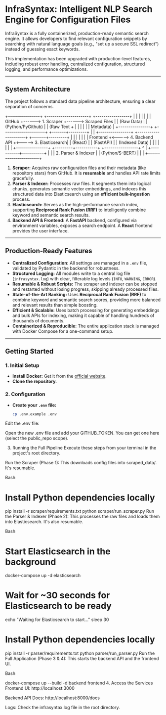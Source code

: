 # InfraSyntax: Intelligent NLP Search Engine for Configuration Files

InfraSyntax is a fully containerized, production-ready semantic search engine. It allows developers to find relevant configuration snippets by searching with natural language goals (e.g., "set up a secure SSL redirect") instead of guessing exact keywords.

This implementation has been upgraded with production-level features, including robust error handling, centralized configuration, structured logging, and performance optimizations.

---

## System Architecture

The project follows a standard data pipeline architecture, ensuring a clear separation of concerns.

+----------------+      +---------------------+      +-----------------+
|                |      |                     |      |                 |
|  GitHub        +------>  1. Scraper         +------>  Scraped Files  |
|  (Raw Data)    |      |  (Python/PyGithub)  |      |  (Raw Text +     |
|                |      |                     |      |  Metadata)      |
+----------------+      +---------------------+      +-------+---------+
|
|
+----------------+      +---------------------+      +-------+---------+
|                |      |                     |      |                 |
|  Frontend      +<----->  4. Backend API     +<----->  3. Elasticsearch|
|  (React)       |      |  (FastAPI)          |      |  (Indexed Data) |
|                |      |                     |      |                 |
+----------------+      +---------+-----------+      +-----------------+
^
|
+-----------+-----------+
|                       |
|  2. Parser & Indexer  |
|  (Python/S-BERT)      |
|                       |
+-----------------------+


1.  **Scraper:** Acquires raw configuration files and their metadata (like repository stars) from GitHub. It is **resumable** and handles API rate limits gracefully.
2.  **Parser & Indexer:** Processes raw files. It segments them into logical chunks, generates semantic vector embeddings, and indexes this structured data into Elasticsearch using an **efficient bulk-ingestion** process.
3.  **Elasticsearch:** Serves as the high-performance search index, supporting **Reciprocal Rank Fusion (RRF)** to intelligently combine keyword and semantic search results.
4.  **Backend API & Frontend:** A **FastAPI** backend, configured via environment variables, exposes a search endpoint. A **React** frontend provides the user interface.

---

## Production-Ready Features

* **Centralized Configuration:** All settings are managed in a `.env` file, validated by Pydantic in the backend for robustness.
* **Structured Logging:** All modules write to a central log file (`infrasyntax.log`) with clear, filterable log levels (`INFO`, `WARNING`, `ERROR`).
* **Resumable & Robust Scripts:** The scraper and indexer can be stopped and restarted without losing progress, skipping already processed files.
* **State-of-the-Art Ranking:** Uses **Reciprocal Rank Fusion (RRF)** to combine keyword and semantic search scores, providing more balanced and relevant results than simple boosting.
* **Efficient & Scalable:** Uses batch processing for generating embeddings and bulk APIs for indexing, making it capable of handling hundreds of thousands of documents.
* **Containerized & Reproducible:** The entire application stack is managed with Docker Compose for a one-command setup.

---

## Getting Started

### 1. Initial Setup

- **Install Docker:** Get it from the [official website](https://www.docker.com/products/docker-desktop/).
- **Clone the repository.**

### 2. Configuration

- **Create your `.env` file:**
  ```bash
  cp .env.example .env
Edit the .env file:

Open the new .env file and add your GITHUB_TOKEN. You can get one here (select the public_repo scope).

3. Running the Full Pipeline
Execute these steps from your terminal in the project's root directory.

Run the Scraper (Phase 1):
This downloads config files into scraped_data/. It's resumable.

Bash

# Install Python dependencies locally
pip install -r scraper/requirements.txt
python scraper/run_scraper.py
Run the Parser & Indexer (Phase 2):
This processes the raw files and loads them into Elasticsearch. It's also resumable.

Bash

# Start Elasticsearch in the background
docker-compose up -d elasticsearch

# Wait for ~30 seconds for Elasticsearch to be ready
echo "Waiting for Elasticsearch to start..."
sleep 30

# Install Python dependencies locally
pip install -r parser/requirements.txt
python parser/run_parser.py
Run the Full Application (Phase 3 & 4):
This starts the backend API and the frontend UI.

Bash

docker-compose up --build -d backend frontend
4. Access the Services
Frontend UI: http://localhost:3000

Backend API Docs: http://localhost:8000/docs

Logs: Check the infrasyntax.log file in the root directory.
